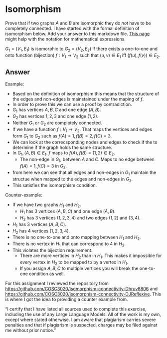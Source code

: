 # Isomorphism

Prove that if two graphs $A$ and $B$ are isomorphic they do *not* have to
be completely connected. I have started with the formal definition of
isomorphism below. Add your answer to this markdown file. [This
page](https://docs.github.com/en/get-started/writing-on-github/working-with-advanced-formatting/writing-mathematical-expressions)
might help with the notation for mathematical expressions.

$G_1=(V_1 , E_1)$ is isomorphic to $G_2 = (V_2, E_2)$ if there exists a
one-to-one and onto function (bijection) $f: V_1 \rightarrow V_2$ such that $(u,v)
\in E_1$ iff $(f(u),f(v)) \in E_2$.

## Answer 
Example:
- Based on the definition of isomorphism this means that the structure of the edges and non-edges is mainstained under the maping of $f$.
- In order to prove this we can use a proof by contradiction.
- $G_{1}$ has vertices $A, B, C$ and one edge $(A, B)$.
- $G_{2}$ has vertices $1, 2, 3$ and one edge $(1, 2)$.
- Neither $G_{1}$ or $G_{2}$ are completely connected.
- If we have a function $f: V_{1} \rightarrow V_{2}$. That maps the vertices and edges form $G_{1}$ to $G_{2}$ such as $f(A) = 1, f(B) = 2, f(C) = 3$.
- We can look at the correcsponding nodes and edges to check if the to determine if the graph holds the same structure.
- In $G_{1}, (A, B) \in E_{1}$. $f$ maps to $f(A), f(B) = (1, 2) \in E_{2}$.
  - The non-edge in $G_{1}$, between $A$ and $C$. Maps to no edge between $f(A) = 1, f(C) = 3$ in $G_{2}$.
- from here we can see that all edges and non-edges in $G_{1}$ maintain the structue when mapped to the edges and non-edges in $G_{2}$.
- This satisfies the isomorphism condition.

Counter-example:
- If we have two graphs $H_{1}$ and $H_{2}$.
  - $H_{1}$ has 3 vertices $(A, B, C)$ and one edge $(A, B)$.
  - $H_{2}$ has 3 vertices $(1, 2, 3, 4)$ and two edges $(1, 2)$ and $(3,4)$.
- $H_{1}$ has 3 vertices $(A, B, C)$.
- $H_{2}$ has 4 vertices $(1, 2, 3, 4)$.
- There is no one-to-one and onto mapping between $H_{1}$ and $H_{2}$.
- There is no vertex in $H_{1}$ that can correspond to 4 in $H_{2}$.
- This violates the bijection requirement.
  - There are more vertices in $H_{2}$ than in $H_{1}$. This makes it impossible for every vertex in $H_{2}$ to be mapped to by a vertex in $H_{1}$.
  - If you assign $A, B, C$ to multiple vertices you will break the one-to-one condition as well.
 
For this assignment I reviewed the repository from https://github.com/COSC3020/isomorphism-connectivity-Dhruv8806 and https://github.com/COSC3020/isomorphism-connectivity-DJReflexive. This is where I got the idea to providing a counter example from. 

“I certify that I have listed all sources used to complete this exercise, including the use
of any Large Language Models. All of the work is my own, except where stated
otherwise. I am aware that plagiarism carries severe penalties and that if plagiarism is
suspected, charges may be filed against me without prior notice.”
